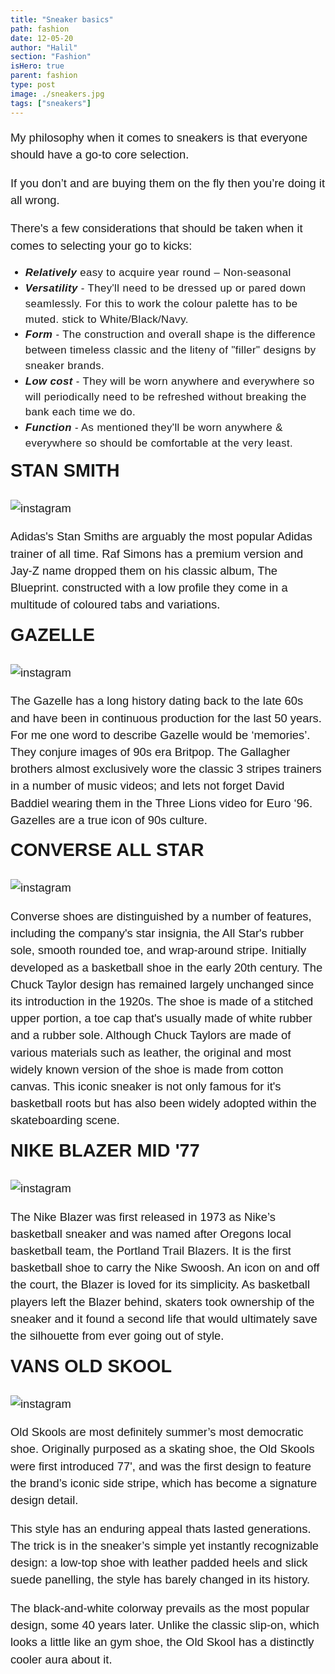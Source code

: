 ```yaml
---
title: "Sneaker basics"
path: fashion
date: 12-05-20
author: "Halil"
section: "Fashion"
isHero: true
parent: fashion
type: post
image: ./sneakers.jpg
tags: ["sneakers"]
---
```


<style>

@import url('https://fonts.googleapis.com/css2?family=Marck+Script&display=swap');
@import url('https://fonts.googleapis.com/css2?family=Lato:ital,wght@0,400;0,700;1,400;1,700&display=swap');
@import url('https://fonts.googleapis.com/css2?family=Changa&display=swap');

div > .gatsby-resp-iframe-wrapper {
    width: 90%;
    padding-bottom: 155% !important;
    margin: 0 auto;
    border: 1px solid #ccc;
}

iframe {
    height: 100% !important;
}

p {
    font-size: 0.9rem;
    line-height: 1.85rem;
    font-family: 'Lato', sans-serif;
}

ul > li {
    font-size: 0.9rem;
    line-height: 1.45rem;
    letter-spacing: 0.025rem;
    font-family: 'Lato', sans-serif;
}

h4 {
    font-family: Arial, Helvetica, sans-serif;
    font-size: 1.4rem;
    letter-spacing: 0.005rem;
    color: #000000
    padding: 0;
    margin: 10px 0 30px 0;
}

@media (min-width: 768px) {

    div > .gatsby-resp-iframe-wrapper {
        width: 55%;
        padding-bottom: 90% !important;
        margin: 0 auto;
    }

    iframe {
        height: 100% !important;
    }

    p {

        font-size: 1.15rem;
        line-height: 1.7rem;
        font-family: 'Nunito', sans-serif;sans-serif;
    }

    ul > li {
        font-size: 1.05rem;
        line-height: 1.55rem;
        font-family: 'Nunito', sans-serif;sans-serif;
    }

    h4 {
        font-size: 1.8rem;
    }
}

@media (min-width: 1024px) {

    div > .gatsby-resp-iframe-wrapper {
        width: 55%;
        padding-bottom: 85% !important;
        margin: 0 auto;
    }

    iframe {
        height: 100% !important;
    }

    p {
        font-size: 1.15rem;
        line-height: 1.7rem;
        font-family: 'Nunito', sans-serif;sans-serif;
    }

    ul > li {
        font-size: 1.05rem;
        line-height: 1.55rem;
        font-family: 'Nunito', sans-serif;sans-serif;
    }

    h4 {
        font-size: 2rem;
    }
}

</style>

My philosophy when it comes to sneakers is that everyone should have a go-to core selection.

If you don’t and are buying them on the fly then you’re doing it all wrong.

There's a few considerations that should be taken when it comes to selecting your go to kicks:

<div class="custom"></div>

* _**Relatively**_ easy to acquire year round – Non-seasonal
* _**Versatility**_ - They'll need to be dressed up or pared down seamlessly. For this to work the colour palette has to be muted. stick to White/Black/Navy.
* _**Form**_ - The construction and overall shape is the difference between timeless classic and the liteny of "filler" designs by sneaker brands.   
* **_Low cost_** - They will be worn anywhere and everywhere so will periodically need to be refreshed without breaking the bank each time we do.
* **_Function_** - As mentioned they'll be worn anywhere & everywhere so should be comfortable at the very least.

#### STAN SMITH

![instagram](BGtylyArieE)

Adidas's Stan Smiths are arguably the most popular Adidas trainer of all time.
Raf Simons has a premium version and Jay-Z name dropped them on his classic album, The Blueprint.
constructed with a low profile they come in a multitude of coloured tabs and variations.

#### GAZELLE

![instagram](BGEpFFarie2)

The Gazelle has a long history dating back to the late 60s and have been in continuous production for the last 50 years.
For me one word to describe Gazelle would be ‘memories’. They conjure images of 90s era Britpop.
The Gallagher brothers almost exclusively wore the classic 3 stripes trainers in a number of music videos;
and lets not forget David Baddiel wearing them in the Three Lions video for Euro ‘96.
Gazelles are a true icon of 90s culture.

#### CONVERSE ALL STAR

![instagram](B2ZVoCEhvIw)

Converse shoes are distinguished by a number of features, including the company's star insignia, the All Star's rubber sole, smooth rounded toe, and wrap-around stripe.
Initially developed as a basketball shoe in the early 20th century. The Chuck Taylor design has remained largely unchanged since its introduction in the 1920s. 
The shoe is made of a stitched upper portion, a toe cap that's usually made of white rubber and a rubber sole. 
Although Chuck Taylors are made of various materials such as leather, the original and most widely known version of the shoe is made from cotton canvas.
This iconic sneaker is not only famous for it's basketball roots but has also been widely adopted within the skateboarding scene.

#### NIKE BLAZER MID '77

![instagram](B_cl5Ouq7PI)

The Nike Blazer was first released in 1973 as Nike’s basketball sneaker and was named
after Oregons local basketball team, the Portland Trail Blazers.
It is the first basketball shoe to carry the Nike Swoosh.
An icon on and off the court, the Blazer is loved for its simplicity.
As basketball players left the Blazer behind, skaters took ownership of the sneaker and it found a second life that would ultimately save the silhouette from ever going out of style.

#### VANS OLD SKOOL

![instagram](BmyepFegWhl)

Old Skools are most definitely summer’s most democratic shoe.
Originally purposed as a skating shoe, the Old Skools were first introduced 77', and was the first design to feature the brand’s iconic side stripe, 
which has become a signature design detail.

This style has an enduring appeal thats lasted generations. The trick is in the sneaker’s simple yet instantly recognizable design: 
a low-top shoe with leather padded heels and slick suede panelling, the style has barely changed in its history.

The black-and-white colorway prevails as the most popular design, some 40 years later.
Unlike the classic slip-on, which looks a little like an gym shoe, the Old Skool has a distinctly cooler aura about it.
